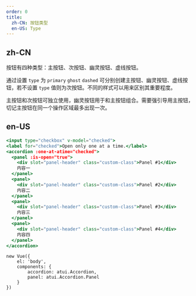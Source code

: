 ```yaml
---
order: 0
title:
  zh-CN: 按钮类型
  en-US: Type
---
```


## zh-CN

按钮有四种类型：主按钮、次按钮、幽灵按钮、虚线按钮。

通过设置 `type` 为 `primary` `ghost` `dashed` 可分别创建主按钮、幽灵按钮、虚线按钮，若不设置 `type` 值则为次按钮。不同的样式可以用来区别其重要程度。

主按钮和次按钮可独立使用，幽灵按钮用于和主按钮组合。需要强引导用主按钮，切记主按钮在同一个操作区域最多出现一次。


## en-US




````jsx
<input type="checkbox" v-model="checked">
<label for="checked">Open only one at a time.</label>
<accordion :one-at-atime="checked">
  <panel :is-open="true">
    <div slot="panel-header" class="custom-class">Panel #1</div>
    内容一
  </panel>
  <panel>
    <div slot="panel-header" class="custom-class">Panel #2</div>
    内容二
  </panel>
  <panel>
    <div slot="panel-header" class="custom-class">Panel #3</div>
    内容三
  </panel>
  <panel>
    <div slot="panel-header" class="custom-class">Panel #4</div>
    内容四
  </panel>
</accordion>
````

````vue-script
new Vue({
    el: 'body',
    components: {
        accordion: atui.Accordion,
        panel: atui.Accordion.Panel
    }
})
````